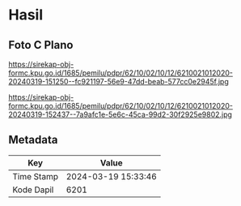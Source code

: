 # Hasil

## Foto C Plano

https://sirekap-obj-formc.kpu.go.id/1685/pemilu/pdpr/62/10/02/10/12/6210021012020-20240319-151250--fc921197-56e9-47dd-beab-577cc0e2945f.jpg

https://sirekap-obj-formc.kpu.go.id/1685/pemilu/pdpr/62/10/02/10/12/6210021012020-20240319-152437--7a9afc1e-5e6c-45ca-99d2-30f2925e9802.jpg


## Metadata

| Key        | Value               |
| ---------- | ------------------- |
| Time Stamp | 2024-03-19 15:33:46 |
| Kode Dapil | 6201                |



